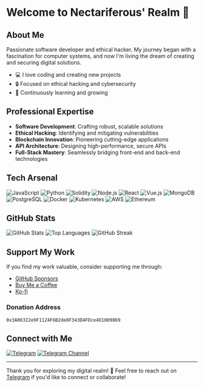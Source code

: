 # Welcome to Nectariferous' Realm 👋

## About Me
Passionate software developer and ethical hacker. My journey began with a fascination for computer systems, and now I'm living the dream of creating and securing digital solutions.

- 💻 I love coding and creating new projects
- 🔒 Focused on ethical hacking and cybersecurity
- 🌱 Continuously learning and growing

## Professional Expertise

- **Software Development**: Crafting robust, scalable solutions
- **Ethical Hacking**: Identifying and mitigating vulnerabilities
- **Blockchain Innovation**: Pioneering cutting-edge applications
- **API Architecture**: Designing high-performance, secure APIs
- **Full-Stack Mastery**: Seamlessly bridging front-end and back-end technologies

## Tech Arsenal

![JavaScript](https://img.shields.io/badge/-JavaScript-F7DF1E?style=flat-square&logo=javascript&logoColor=black)
![Python](https://img.shields.io/badge/-Python-3776AB?style=flat-square&logo=Python&logoColor=white)
![Solidity](https://img.shields.io/badge/-Solidity-363636?style=flat-square&logo=solidity&logoColor=white)
![Node.js](https://img.shields.io/badge/-Node.js-339933?style=flat-square&logo=Node.js&logoColor=white)
![React](https://img.shields.io/badge/-React-61DAFB?style=flat-square&logo=react&logoColor=black)
![Vue.js](https://img.shields.io/badge/-Vue.js-4FC08D?style=flat-square&logo=vue.js&logoColor=white)
![MongoDB](https://img.shields.io/badge/-MongoDB-47A248?style=flat-square&logo=mongodb&logoColor=white)
![PostgreSQL](https://img.shields.io/badge/-PostgreSQL-336791?style=flat-square&logo=postgresql&logoColor=white)
![Docker](https://img.shields.io/badge/-Docker-2496ED?style=flat-square&logo=docker&logoColor=white)
![Kubernetes](https://img.shields.io/badge/-Kubernetes-326CE5?style=flat-square&logo=kubernetes&logoColor=white)
![AWS](https://img.shields.io/badge/-AWS-232F3E?style=flat-square&logo=amazon-aws&logoColor=white)
![Ethereum](https://img.shields.io/badge/-Ethereum-3C3C3D?style=flat-square&logo=ethereum&logoColor=white)

## GitHub Stats

![GitHub Stats](https://github-readme-stats.vercel.app/api?username=nectariferous&show_icons=true&theme=radical)
![Top Languages](https://github-readme-stats.vercel.app/api/top-langs/?username=nectariferous&layout=compact&theme=radical)
![GitHub Streak](https://github-readme-streak-stats.herokuapp.com/?user=nectariferous&theme=radical)

## Support My Work

If you find my work valuable, consider supporting me through:

- [GitHub Sponsors](https://github.com/sponsors/nectariferous)
- [Buy Me a Coffee](https://buymeacoffee.com/nectariferous)
- [Ko-fi](https://ko-fi.com/nectariferous)

### Donation Address
`0x3A06322e9F1124F6B2de8F343D4FDce4D1009869`

## Connect with Me

[![Telegram](https://img.shields.io/badge/-Telegram-2CA5E0?style=for-the-badge&logo=telegram&logoColor=white)](https://t.me/nectariferous)
[![Telegram Channel](https://img.shields.io/badge/-Telegram_Channel-2CA5E0?style=for-the-badge&logo=telegram&logoColor=white)](https://t.me/likhondotxyz)

---

Thank you for exploring my digital realm! 🚀
Feel free to reach out on [Telegram](https://t.me/nectariferous) if you'd like to connect or collaborate!
